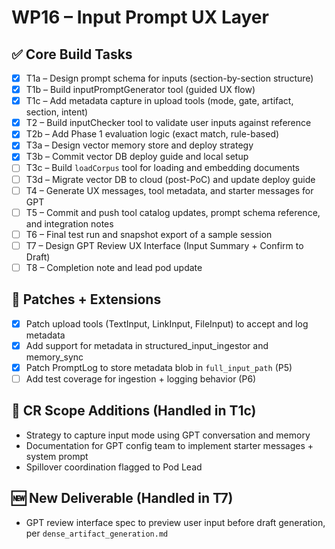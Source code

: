# WP16 – Input Prompt UX Layer

## ✅ Core Build Tasks

- [x] T1a – Design prompt schema for inputs (section-by-section structure)
- [x] T1b – Build inputPromptGenerator tool (guided UX flow)
- [x] T1c – Add metadata capture in upload tools (mode, gate, artifact, section, intent)
- [x] T2 – Build inputChecker tool to validate user inputs against reference
- [x] T2b – Add Phase 1 evaluation logic (exact match, rule-based)
- [x] T3a – Design vector memory store and deploy strategy
- [x] T3b – Commit vector DB deploy guide and local setup
- [ ] T3c – Build `loadCorpus` tool for loading and embedding documents
- [ ] T3d – Migrate vector DB to cloud (post-PoC) and update deploy guide
- [ ] T4 – Generate UX messages, tool metadata, and starter messages for GPT
- [ ] T5 – Commit and push tool catalog updates, prompt schema reference, and integration notes
- [ ] T6 – Final test run and snapshot export of a sample session
- [ ] T7 – Design GPT Review UX Interface (Input Summary + Confirm to Draft)
- [ ] T8 – Completion note and lead pod update

## 🧩 Patches + Extensions
- [x] Patch upload tools (TextInput, LinkInput, FileInput) to accept and log metadata
- [x] Add support for metadata in structured_input_ingestor and memory_sync
- [x] Patch PromptLog to store metadata blob in `full_input_path` (P5)
- [ ] Add test coverage for ingestion + logging behavior (P6)

## 📣 CR Scope Additions (Handled in T1c)
- Strategy to capture input mode using GPT conversation and memory
- Documentation for GPT config team to implement starter messages + system prompt
- Spillover coordination flagged to Pod Lead

## 🆕 New Deliverable (Handled in T7)
- GPT review interface spec to preview user input before draft generation, per `dense_artifact_generation.md`